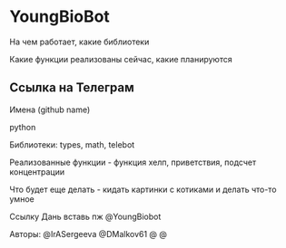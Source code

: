 # YoungBioBot

На чем работает, какие библиотеки

Какие функции реализованы сейчас, какие планируются

Ссылка на Телеграм
-------------
Имена (github name)





python

Библиотеки: types, math, telebot

Реализованные функции - функция хелп, приветствия, подсчет концентрации 

Что будет еще делать - кидать картинки с котиками и делать что-то умное

Ссылку Дань вставь пж 
@YoungBiobot

Авторы:
@IrASergeeva
@DMalkov61
@
@
